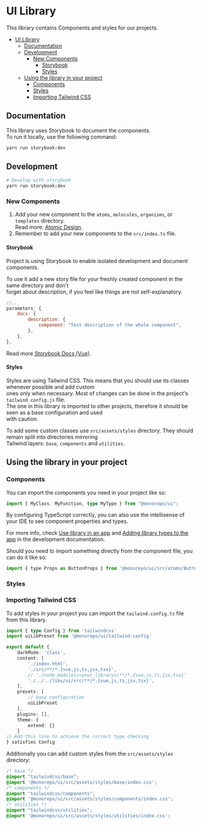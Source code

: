 # UI Library

This library contains Components and styles for our projects.

- [UI Library](#ui-library)
  - [Documentation](#documentation)
  - [Development](#development)
    - [New Components](#new-components)
      - [Storybook](#storybook)
      - [Styles](#styles)
  - [Using the library in your project](#using-the-library-in-your-project)
    - [Components](#components)
    - [Styles](#styles-1)
    - [Importing Tailwind CSS](#importing-tailwind-css)

## Documentation

This library uses Storybook to document the components.  
To run it locally, use the following command:

```bash
yarn run storybook:dev
```

## Development

```bash
# Develop with storybook
yarn run storybook:dev
```

### New Components

1. Add your new component to the `atoms`, `molecules`, `organisms`, or `templates` directory.  
   Read more: [Atomic Design](https://atomicdesign.bradfrost.com/chapter-2/).
2. Remember to add your new components to the `src/index.ts` file.

#### Storybook

Project is using Storybook to enable isolated development and document components.

To use it add a new story file for your freshly created component in the same directory and don't  
forget about description, if you feel like things are not self-explanatory.

```js
//...
parameters: {
    docs: {
        description: {
            component: "Test description of the whole component",
        },
    },
},
```

Read more [Storybook Docs (Vue)](https://storybook.js.org/docs/vue/writing-stories/introduction).

#### Styles

Styles are using Tailwind CSS. This means that you should use its classes whenever possible and add custom  
ones only when necessary. Most of changes can be done in the project's `tailwind.config.js` file.  
The one in this library is imported to other projects, therefore it should be seen as a base configuration and used  
with caution.

To add some custom classes use `src/assets/styles` directory. They should remain split into directories mirroring  
Tailwind layers: `base`, `components` and `utilities`.

## Using the library in your project

### Components

You can import the components you need in your project like so:

```typescript
import { MyClass, MyFunction, type MyType } from "@monorepo/ui";
```

By configuring TypeScript correctly, you can also use the intellisense of your IDE to see component properties and types.

For more info, check [Use library in an app](./../../docs/DEVELOPMENT.md#use-library-in-an-app) and
[Adding library types to the app](./../../docs/DEVELOPMENT#adding-library-types-to-the-app) in the development documentation.

Should you need to import something directly from the component file, you can do it like so:

```js
import { type Props as ButtonProps } from '@monorepo/ui/src/atoms/Button/ButtonItem.vue'
```

### Styles

### Importing Tailwind CSS

To add styles in your project you can import the `tailwind.config.ts` file from this library.

```ts
import { type Config } from 'tailwindcss'
import uiLibPreset from '@monorepo/ui/tailwind.config'

export default {
    darkMode: 'class',
    content: [
        './index.html',
        './src/**/*.{vue,js,ts,jsx,tsx}',
        // './node_modules/<your_library>/**/*.{vue,js,ts,jsx,tsx}'
        './../../libs/ui/src/**/*.{vue,js,ts,jsx,tsx}',
    ],
    presets: [
        // base configuration
        uiLibPreset
    ],
    plugins: [],
    theme: {
        extend: {}
    }
// Add this line to achieve the correct type checking
} satisfies Config
```

Additionally you can add custom styles from the `src/assets/styles` directory:

```css
/* base */
@import "tailwindcss/base";
@import '@monorepo/ui/src/assets/styles/base/index.css';
/* components */
@import "tailwindcss/components";
@import '@monorepo/ui/src/assets/styles/components/index.css';
/* utilities */
@import "tailwindcss/utilities";
@import '@monorepo/ui/src/assets/styles/utilities/index.css';
```
